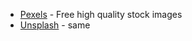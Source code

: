 - [Pexels](https://www.pexels.com/) - Free high quality stock images
- [Unsplash](https://unsplash.com/) - same